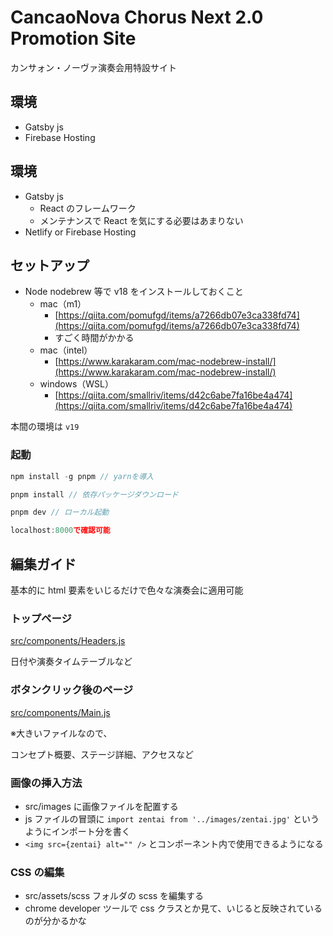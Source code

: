 # CancaoNova Chorus Next 2.0 Promotion Site

カンサォン・ノーヴァ演奏会用特設サイト

## 環境

- Gatsby js
- Firebase Hosting

## 環境

- Gatsby js
  - React のフレームワーク
  - メンテナンスで React を気にする必要はあまりない
- Netlify or Firebase Hosting

## セットアップ

- Node nodebrew 等で v18 をインストールしておくこと
  - mac（m1）
    - [https://qiita.com/pomufgd/items/a7266db07e3ca338fd74](https://qiita.com/pomufgd/items/a7266db07e3ca338fd74)
    - すごく時間がかかる
  - mac（intel）
    - [https://www.karakaram.com/mac-nodebrew-install/](https://www.karakaram.com/mac-nodebrew-install/)
  - windows（WSL）
    - [https://qiita.com/smallriv/items/d42c6abe7fa16be4a474](https://qiita.com/smallriv/items/d42c6abe7fa16be4a474)

本間の環境は `v19`

### 起動

```jsx
npm install -g pnpm // yarnを導入

pnpm install // 依存パッケージダウンロード

pnpm dev // ローカル起動

localhost:8000で確認可能
```

## 編集ガイド

基本的に html 要素をいじるだけで色々な演奏会に適用可能

### トップページ

[src/components/Headers.js](https://github.com/cancaonovachor/promo-2019.cancaonovachor.com/blob/master/src/components/Headers.js)

日付や演奏タイムテーブルなど

### ボタンクリック後のページ

[src/components/Main.js](https://github.com/cancaonovachor/promo-2019.cancaonovachor.com/blob/master/src/components/Main.js)

※大きいファイルなので、

コンセプト概要、ステージ詳細、アクセスなど

### 画像の挿入方法

- src/images に画像ファイルを配置する
- js ファイルの冒頭に `import zentai from '../images/zentai.jpg'` というようにインポート分を書く
- `<img src={zentai} alt="" />` とコンポーネント内で使用できるようになる

### CSS の編集

- src/assets/scss フォルダの scss を編集する
- chrome developer ツールで css クラスとか見て、いじると反映されているのが分かるかな
